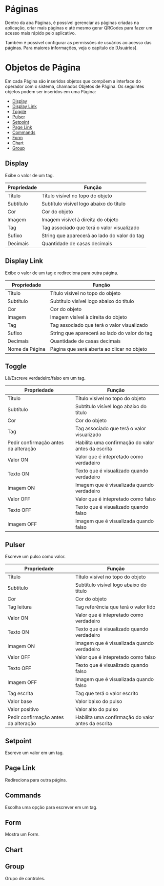 # Páginas

Dentro da aba Páginas, é possível gerenciar as páginas criadas na aplicação, criar mais páginas e até mesmo gerar QRCodes para fazer um acesso mais rápido pelo aplicativo.

Também é possível configurar as permissões de usuários ao acesso das páginas. Para maiores informações, veja o capítulo de [Usuários].

# Objetos de Página

Em cada Página são inseridos objetos que compõem a interface do operador com o sistema, chamados Objetos de Página.
Os seguintes objetos podem ser inseridos em uma Página:
* [Display](#display)
* [Display Link](#display-link)
* [Toggle](#toggle)
* [Pulser](#pulser)
* [Setpoint](#setpoint)
* [Page Link](#page-link)
* [Commands](#commands)
* [Form](#form)
* [Chart](#chart)
* [Group](#group)

## Display
  Exibe o valor de um tag.
  
  
| Propriedade    | Função  |
| -------------   | ------------- |
| Título    | Título visível no topo do objeto|
| Subtítulo    | Subtítulo visível logo abaixo do título|
| Cor    | Cor do objeto|
| Imagem  | Imagem visível à direita do objeto|
| Tag  | Tag associado que terá o valor visualizado |
| Sufixo  | String que aparecerá ao lado do valor do tag |
| Decimais  | Quantidade de casas decimais |

## Display Link
  Exibe o valor de um tag e redireciona para outra página.
  
| Propriedade    | Função  |
| -------------   | ------------- |
| Título    | Título visível no topo do objeto|
| Subtítulo    | Subtítulo visível logo abaixo do título|
| Cor    | Cor do objeto|
| Imagem  | Imagem visível à direita do objeto|
| Tag  | Tag associado que terá o valor visualizado |
| Sufixo  | String que aparecerá ao lado do valor do tag |
| Decimais  | Quantidade de casas decimais |
| Nome da Página  | Página que será aberta ao clicar no objeto |

## Toggle
  Lê/Escreve verdadeiro/falso em um tag.
  
| Propriedade    | Função  |
| -------------   | ------------- |
| Título    | Título visível no topo do objeto|
| Subtítulo    | Subtítulo visível logo abaixo do título|
| Cor    | Cor do objeto|
| Tag  | Tag associado que terá o valor visualizado |
| Pedir confirmação antes da alteração  | Habilita uma confirmação do valor antes da escrita |
| Valor ON  | Valor que é intepretado como verdadeiro |
| Texto ON  | Texto que é visualizado quando verdadeiro |
| Imagem ON  | Imagem que é visualizada quando verdadeiro |
| Valor OFF  | Valor que é intepretado como falso |
| Texto OFF  | Texto que é visualizado quando falso |
| Imagem OFF  | Imagem que é visualizada quando falso |
  
## Pulser
  Escreve um pulso como valor.
  
| Propriedade    | Função  |
| -------------   | ------------- |
| Título    | Título visível no topo do objeto|
| Subtítulo    | Subtítulo visível logo abaixo do título|
| Cor    | Cor do objeto|
| Tag leitura  | Tag referência que terá o valor lido |
| Valor ON  | Valor que é intepretado como verdadeiro |
| Texto ON  | Texto que é visualizado quando verdadeiro |
| Imagem ON  | Imagem que é visualizada quando verdadeiro |
| Valor OFF  | Valor que é intepretado como falso |
| Texto OFF  | Texto que é visualizado quando falso |
| Imagem OFF  | Imagem que é visualizada quando falso |
| Tag escrita  | Tag que terá o valor escrito |
| Valor base  | Valor baixo do pulso |
| Valor positivo  | Valor alto do pulso |
| Pedir confirmação antes da alteração  | Habilita uma confirmação do valor antes da escrita |  

## Setpoint
  Escreve um valor em um tag.
  
## Page Link
  Redireciona para outra página.
  
## Commands
  Escolha uma opção para escrever em um tag.
  
## Form
  Mostra um Form.
  
## Chart
  
## Group
  Grupo de controles.

